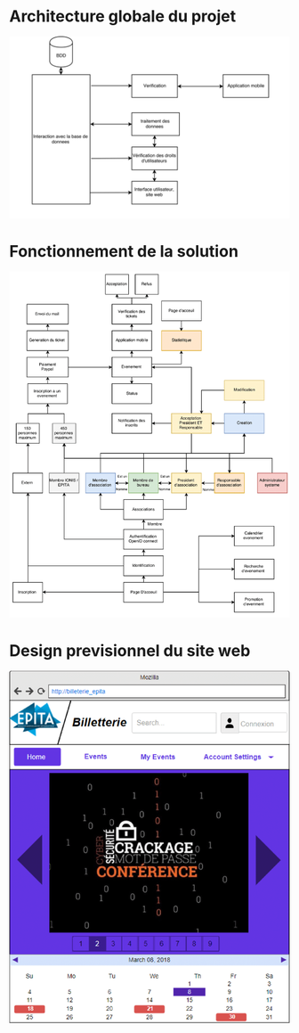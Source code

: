 # Architecture globale du projet

![Modules](architecture.png "Relations des modules entre eux")

# Fonctionnement de la solution

![Utilisation](usage.png "Fonctionnement détaillé de l'application")

# Design previsionnel du site web

![Design previsionnel du site](mockup.png "Design previsionnel du site")
